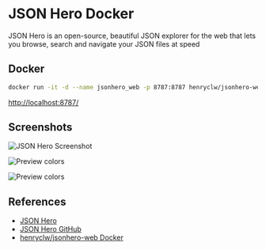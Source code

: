 # JSON Hero Docker

JSON Hero is an open-source, beautiful JSON explorer for the web that lets you browse, search and navigate your JSON files at speed

## Docker
```sh
docker run -it -d --name jsonhero_web -p 8787:8787 henryclw/jsonhero-web:latest
```
[http://localhost:8787/](http://localhost:8787/)

## Screenshots
![JSON Hero Screenshot](https://imagedelivery.net/3TbraffuDZ4aEf8KWOmI_w/0f5735b3-2421-470b-244c-7047fd77f700/public)

![Preview colors](https://imagedelivery.net/3TbraffuDZ4aEf8KWOmI_w/43f2c081-c09b-47db-cb10-8f15ee6a1a00/public)

![Preview colors](https://imagedelivery.net/3TbraffuDZ4aEf8KWOmI_w/8a743bd5-a065-4f7f-1262-585c39c10100/public)

## References
- [JSON Hero](https://jsonhero.io/)
- [JSON Hero GitHub](https://github.com/triggerdotdev/jsonhero-web)
- [henryclw/jsonhero-web Docker](https://hub.docker.com/r/henryclw/jsonhero-web)